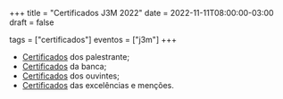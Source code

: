 +++
title = "Certificados J3M 2022"
date = 2022-11-11T08:00:00-03:00
draft = false

tags = ["certificados"]
eventos = ["j3m"]
+++

- [Certificados](/arquivos/2022/j3m/j3m_apresentacoes_2022.pdf) dos palestrante;
- [Certificados](/arquivos/2022/j3m/j3m_banca_2022.pdf) da banca;
- [Certificados](/arquivos/2022/j3m/j3m_ouvintes_2022.pdf) dos ouvintes;
- [Certificados](/arquivos/2022/j3m/j3m_premiados_2022.pdf) das excelências e menções.
